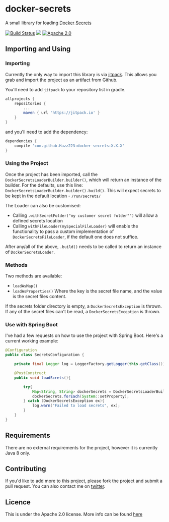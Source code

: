 # docker-secrets
A small library for loading [Docker Secrets](https://docs.docker.com/engine/swarm/secrets/)

[![Build Status](https://travis-ci.org/Hazz223/docker-secrets.svg?branch=master)](https://travis-ci.org/Hazz223/docker-secrets)
[![](https://jitpack.io/v/Hazz223/docker-secrets.svg)](https://jitpack.io/#Hazz223/docker-secrets)
[![Apache 2.0](https://img.shields.io/badge/license-apache--2.0-lightgrey.svg)](https://www.apache.org/licenses/LICENSE-2.0) 

## Importing and Using

### Importing
Currently the only way to import this library is via [jitpack](https://jitpack.io/#Hazz223/docker-secrets). This allows 
you grab and import the project as an artifact from Github. 

You'll need to add `jitpack` to your repository list in gradle.
```groovy
allprojects {
    repositories {
        ...
        maven { url 'https://jitpack.io' }
    }
}
```

and you'll need to add the dependency:

```groovy 
dependencies {
    compile 'com.github.Hazz223:docker-secrets:X.X.X'
}
```

### Using the Project

Once the project has been imported, call the `DockerSecretsLoaderBuilder.builder()`, which will return an instance of the builder.
For the defaults, use this line: `DockerSecretsLoaderBuilder.builder().build()`. This will expect secrets to be kept in the default
location - `/run/secrets/`

The Loader can also be customised:
- Calling `.withSecretFolder("my customer secret folder"")` will allow a defined secrets location
- Calling `withFileLoader(mySpecialFileLoader)` will enable the functionality to pass a custom implementation of `DockerSecretsFileLoader`,
 if the default one does not suffice.

After any/all of the above, `.build()` needs to be called to return an instance of `DockerSecretsLoader`.


### Methods
Two methods are available:
- `loadAsMap()`
- `loadAsProperties()`
Where the key is the secret file name, and the value is the secret files content.  

If the secrets folder directory is empty, a `DockerSecretsException` is thrown.
If any of the secret files can't be read, a `DockerSecretsException` is thrown.


### Use with Spring Boot
I've had a few requests on how to use the project with Spring Boot. Here's a current working example:

```Java
@Configuration
public class SecretsConfiguration {

    private final Logger log = LoggerFactory.getLogger(this.getClass());

    @PostConstruct
    public void loadScrets(){

        try{
            Map<String, String> dockerSecrets = DockerSecretsLoaderBuilder.build().loadAsMap();
            dockerSecrets.forEach(System::setProperty);
        } catch (DockerSecretsException ex){
            log.warn("Failed to load secrets", ex);
        }
    }
}
```

## Requirements 
There are no external requirements for the project, however it is currently Java 8 only. 
 
## Contributing
If you'd like to add more to this project, please fork the project and submit a pull request. You can also contact me 
on [twitter](https://twitter.com/Hazz223).

## Licence
This is under the Apache 2.0 license. More info can be found [here](https://github.com/Hazz223/docker-secrets/blob/master/LICENSE.md)

